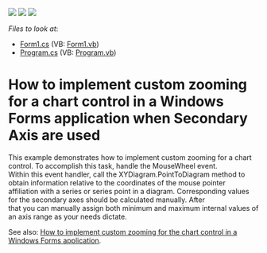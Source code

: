 <!-- default badges list -->
![](https://img.shields.io/endpoint?url=https://codecentral.devexpress.com/api/v1/VersionRange/128574915/13.2.5%2B)
[![](https://img.shields.io/badge/Open_in_DevExpress_Support_Center-FF7200?style=flat-square&logo=DevExpress&logoColor=white)](https://supportcenter.devexpress.com/ticket/details/E1928)
[![](https://img.shields.io/badge/📖_How_to_use_DevExpress_Examples-e9f6fc?style=flat-square)](https://docs.devexpress.com/GeneralInformation/403183)
<!-- default badges end -->
<!-- default file list -->
*Files to look at*:

* [Form1.cs](./CS/Form1.cs) (VB: [Form1.vb](./VB/Form1.vb))
* [Program.cs](./CS/Program.cs) (VB: [Program.vb](./VB/Program.vb))
<!-- default file list end -->
# How to implement custom zooming for a chart control in a Windows Forms application when Secondary Axis are used


<p>This example demonstrates how to implement custom zooming for a chart control. To accomplish this task, handle the MouseWheel event. 
<br />
Within this event handler, call the XYDiagram.PointToDiagram method to obtain information relative to the coordinates of the mouse pointer 
<br />
affiliation with a series or series point in a diagram. Corresponding values for the secondary axes should be calculated manually.  After 
<br />
that you can manually assign both minimum and maximum internal values of an axis range as your needs dictate.</p><p>See also: <a href="https://www.devexpress.com/Support/Center/p/E1871">How to implement custom zooming for the chart control in a Windows Forms application</a>.</p>

<br/>



